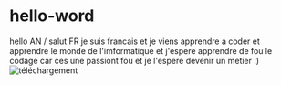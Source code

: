 # hello-word
hello AN / salut FR je suis francais et je viens apprendre a coder et apprendre le monde de l'imformatique et j'espere apprendre de fou le codage car ces une passiont fou et je l'espere devenir un metier :)
![téléchargement](https://user-images.githubusercontent.com/94571408/142290958-bf7a6cfb-bc57-4d75-8c83-ac5b79d977fb.jpg)

